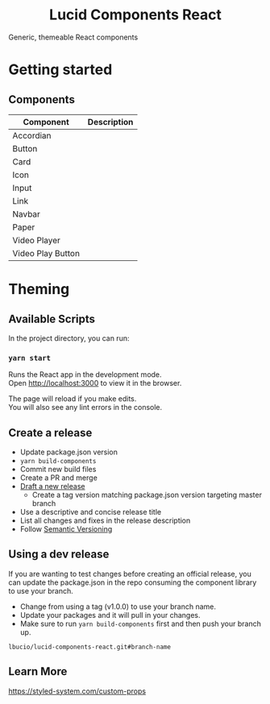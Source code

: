 <h1 align="center">
  Lucid Components React
</h1>

Generic, themeable React components

# Getting started

## Components

| Component         | Description |
| ----------------- | ----------- |
| Accordian         |             |
| Button            |             |
| Card              |             |
| Icon              |             |
| Input             |             |
| Link              |             |
| Navbar            |             |
| Paper             |             |
| Video Player      |             |
| Video Play Button |             |

# Theming

## Available Scripts

In the project directory, you can run:

### `yarn start`

Runs the React app in the development mode.<br>
Open [http://localhost:3000](http://localhost:3000) to view it in the browser.

The page will reload if you make edits.<br>
You will also see any lint errors in the console.

## Create a release

- Update package.json version
- `yarn build-components`
- Commit new build files
- Create a PR and merge
- [Draft a new release](https://github.com/lbucio/lucid-components-react/releases)
  - Create a tag version matching package.json version targeting master branch
- Use a descriptive and concise release title
- List all changes and fixes in the release description
- Follow [Semantic Versioning](https://semver.org/)

## Using a dev release

If you are wanting to test changes before creating an official release, you can update the package.json in the repo consuming the component library to use your branch.

- Change from using a tag (v1.0.0) to use your branch name.
- Update your packages and it will pull in your changes.
- Make sure to run `yarn build-components` first and then push your branch up.

`lbucio/lucid-components-react.git#branch-name`

## Learn More

https://styled-system.com/custom-props
